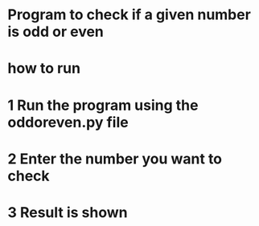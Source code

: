 # Program to check if a given number is odd or even
# how to run
# 1 Run the program using the oddoreven.py file
# 2 Enter the number you want to check
# 3 Result is shown
